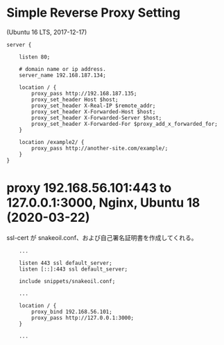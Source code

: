 # Simple Reverse Proxy Setting

(Ubuntu 16 LTS, 2017-12-17)

```
server {

	listen 80;

    # domain name or ip address.
    server_name 192.168.187.134;

    location / {
        proxy_pass http://192.168.187.135;
        proxy_set_header Host $host;
        proxy_set_header X-Real-IP $remote_addr;
        proxy_set_header X-Forwarded-Host $host;
        proxy_set_header X-Forwarded-Server $host;
        proxy_set_header X-Forwarded-For $proxy_add_x_forwarded_for;
    }

    location /example2/ {
        proxy_pass http://another-site.com/example/;
    }
}
```


# proxy 192.168.56.101:443 to 127.0.0.1:3000, Nginx, Ubuntu 18 (2020-03-22)

ssl-cert が snakeoil.conf、および自己署名証明書を作成してくれる。

```
    ...

    listen 443 ssl default_server;
    listen [::]:443 ssl default_server;

    include snippets/snakeoil.conf;

    ...

    location / {
        proxy_bind 192.168.56.101;
        proxy_pass http://127.0.0.1:3000;
    }

    ...
```

